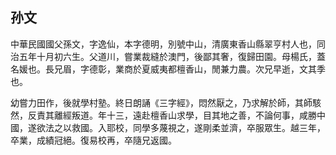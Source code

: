 <h2 id="孙文">孙文</h2>

<p>中華民國國父孫文，字逸仙，本字德明，別號中山，清廣東香山縣翠亨村人也，同治五年十月初六生。父道川，嘗業裁縫於澳門，後鄙其奢，復歸田園。母楊氏，蓋名媛也。長兄眉，字德彰，業商於夏威夷都檀香山，閒兼力農。次兄早逝，文其季也。</p>

<p>幼嘗力田作，後就學村塾。終日朗誦《三字經》，悶然厭之，乃求解於師，其師駭然，反責其離經叛道。年十三，遠赴檀香山求學，目其地之善，不論何事，咸勝中國，遂欲法之以救國。入耶校，同學多蔑視之，遂剛柔並濟，卒服眾生。越三年，卒業，成績冠絕。復易校再，卒隨兄返國。</p>